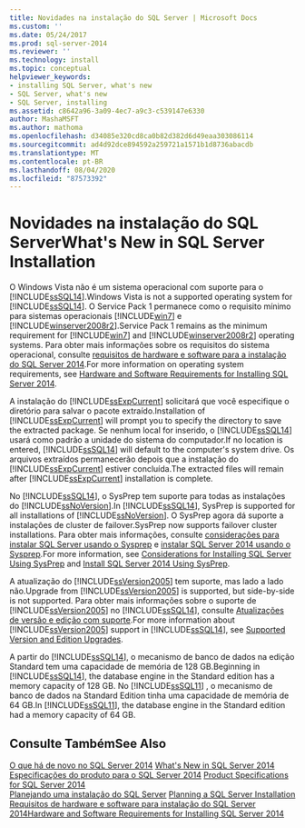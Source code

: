 ```yaml
---
title: Novidades na instalação do SQL Server | Microsoft Docs
ms.custom: ''
ms.date: 05/24/2017
ms.prod: sql-server-2014
ms.reviewer: ''
ms.technology: install
ms.topic: conceptual
helpviewer_keywords:
- installing SQL Server, what's new
- SQL Server, what's new
- SQL Server, installing
ms.assetid: c8642a96-3a09-4ec7-a9c3-c539147e6330
author: MashaMSFT
ms.author: mathoma
ms.openlocfilehash: d34085e320cd8ca0b82d382d6d49eaa303086114
ms.sourcegitcommit: ad4d92dce894592a259721a1571b1d8736abacdb
ms.translationtype: MT
ms.contentlocale: pt-BR
ms.lasthandoff: 08/04/2020
ms.locfileid: "87573392"
---
```

# <a name="what39s-new-in-sql-server-installation"></a><span data-ttu-id="0ac2b-102">Novidades na instalação do SQL Server</span><span class="sxs-lookup"><span data-stu-id="0ac2b-102">What&#39;s New in SQL Server Installation</span></span>
  <span data-ttu-id="0ac2b-103">O Windows Vista não é um sistema operacional com suporte para o [!INCLUDE[ssSQL14](../../includes/sssql14-md.md)].</span><span class="sxs-lookup"><span data-stu-id="0ac2b-103">Windows Vista is not a supported operating system for [!INCLUDE[ssSQL14](../../includes/sssql14-md.md)].</span></span> <span data-ttu-id="0ac2b-104">O Service Pack 1 permanece como o requisito mínimo para sistemas operacionais [!INCLUDE[win7](../../includes/win7-md.md)] e [!INCLUDE[winserver2008r2](../../includes/winserver2008r2-md.md)].</span><span class="sxs-lookup"><span data-stu-id="0ac2b-104">Service Pack 1 remains as the minimum requirement for [!INCLUDE[win7](../../includes/win7-md.md)] and [!INCLUDE[winserver2008r2](../../includes/winserver2008r2-md.md)] operating systems.</span></span> <span data-ttu-id="0ac2b-105">Para obter mais informações sobre os requisitos do sistema operacional, consulte [requisitos de hardware e software para a instalação do SQL Server 2014](hardware-and-software-requirements-for-installing-sql-server.md).</span><span class="sxs-lookup"><span data-stu-id="0ac2b-105">For more information on operating system requirements, see [Hardware and Software Requirements for Installing SQL Server 2014](hardware-and-software-requirements-for-installing-sql-server.md).</span></span>  
  
 <span data-ttu-id="0ac2b-106">A instalação do [!INCLUDE[ssExpCurrent](../../includes/ssexpcurrent-md.md)] solicitará que você especifique o diretório para salvar o pacote extraído.</span><span class="sxs-lookup"><span data-stu-id="0ac2b-106">Installation of [!INCLUDE[ssExpCurrent](../../includes/ssexpcurrent-md.md)] will prompt you to specify the directory to save the extracted package.</span></span> <span data-ttu-id="0ac2b-107">Se nenhum local for inserido, o [!INCLUDE[ssSQL14](../../includes/sssql14-md.md)] usará como padrão a unidade do sistema do computador.</span><span class="sxs-lookup"><span data-stu-id="0ac2b-107">If no location is entered, [!INCLUDE[ssSQL14](../../includes/sssql14-md.md)] will default to the computer's system drive.</span></span> <span data-ttu-id="0ac2b-108">Os arquivos extraídos permanecerão depois que a instalação do [!INCLUDE[ssExpCurrent](../../includes/ssexpcurrent-md.md)] estiver concluída.</span><span class="sxs-lookup"><span data-stu-id="0ac2b-108">The extracted files will remain after [!INCLUDE[ssExpCurrent](../../includes/ssexpcurrent-md.md)] installation is complete.</span></span>  
  
 <span data-ttu-id="0ac2b-109">No [!INCLUDE[ssSQL14](../../includes/sssql14-md.md)], o SysPrep tem suporte para todas as instalações do [!INCLUDE[ssNoVersion](../../includes/ssnoversion-md.md)].</span><span class="sxs-lookup"><span data-stu-id="0ac2b-109">In [!INCLUDE[ssSQL14](../../includes/sssql14-md.md)], SysPrep is supported for all installations of [!INCLUDE[ssNoVersion](../../includes/ssnoversion-md.md)].</span></span> <span data-ttu-id="0ac2b-110">O SysPrep agora dá suporte a instalações de cluster de failover.</span><span class="sxs-lookup"><span data-stu-id="0ac2b-110">SysPrep now supports failover cluster installations.</span></span> <span data-ttu-id="0ac2b-111">Para obter mais informações, consulte [considerações para instalar SQL Server usando o Sysprep](../../database-engine/install-windows/considerations-for-installing-sql-server-using-sysprep.md) e [instalar SQL Server 2014 usando o Sysprep](../../database-engine/install-windows/install-sql-server-using-sysprep.md).</span><span class="sxs-lookup"><span data-stu-id="0ac2b-111">For more information, see [Considerations for Installing SQL Server Using SysPrep](../../database-engine/install-windows/considerations-for-installing-sql-server-using-sysprep.md) and [Install SQL Server 2014 Using SysPrep](../../database-engine/install-windows/install-sql-server-using-sysprep.md).</span></span>  
  
 <span data-ttu-id="0ac2b-112">A atualização do [!INCLUDE[ssVersion2005](../../includes/ssversion2005-md.md)] tem suporte, mas lado a lado não.</span><span class="sxs-lookup"><span data-stu-id="0ac2b-112">Upgrade from [!INCLUDE[ssVersion2005](../../includes/ssversion2005-md.md)] is supported, but side-by-side is not supported.</span></span> <span data-ttu-id="0ac2b-113">Para obter mais informações sobre o suporte de [!INCLUDE[ssVersion2005](../../includes/ssversion2005-md.md)] no [!INCLUDE[ssSQL14](../../includes/sssql14-md.md)], consulte [Atualizações de versão e edição com suporte](../../database-engine/install-windows/supported-version-and-edition-upgrades.md).</span><span class="sxs-lookup"><span data-stu-id="0ac2b-113">For more information about [!INCLUDE[ssVersion2005](../../includes/ssversion2005-md.md)] support in [!INCLUDE[ssSQL14](../../includes/sssql14-md.md)], see [Supported Version and Edition Upgrades](../../database-engine/install-windows/supported-version-and-edition-upgrades.md).</span></span>  
  
 <span data-ttu-id="0ac2b-114">A partir do [!INCLUDE[ssSQL14](../../includes/sssql14-md.md)], o mecanismo de banco de dados na edição Standard tem uma capacidade de memória de 128 GB.</span><span class="sxs-lookup"><span data-stu-id="0ac2b-114">Beginning in [!INCLUDE[ssSQL14](../../includes/sssql14-md.md)], the database engine in the Standard edition has a memory capacity of 128 GB.</span></span> <span data-ttu-id="0ac2b-115">No [!INCLUDE[ssSQL11](../../includes/sssql11-md.md)] , o mecanismo de banco de dados na Standard Edition tinha uma capacidade de memória de 64 GB.</span><span class="sxs-lookup"><span data-stu-id="0ac2b-115">In [!INCLUDE[ssSQL11](../../includes/sssql11-md.md)], the database engine in the Standard edition had a memory capacity of 64 GB.</span></span>  
  
## <a name="see-also"></a><span data-ttu-id="0ac2b-116">Consulte Também</span><span class="sxs-lookup"><span data-stu-id="0ac2b-116">See Also</span></span>  
 <span data-ttu-id="0ac2b-117">[O que há de novo no SQL Server 2014](../what-s-new-in-sql-server-2016.md) </span><span class="sxs-lookup"><span data-stu-id="0ac2b-117">[What's New in SQL Server 2014](../what-s-new-in-sql-server-2016.md) </span></span>  
 <span data-ttu-id="0ac2b-118">[Especificações do produto para o SQL Server 2014](../../../2014/getting-started/sql-server-2014-product-specifications.md) </span><span class="sxs-lookup"><span data-stu-id="0ac2b-118">[Product Specifications for SQL Server 2014](../../../2014/getting-started/sql-server-2014-product-specifications.md) </span></span>  
 <span data-ttu-id="0ac2b-119">[Planejando uma instalação do SQL Server](../../../2014/sql-server/install/planning-a-sql-server-installation.md) </span><span class="sxs-lookup"><span data-stu-id="0ac2b-119">[Planning a SQL Server Installation](../../../2014/sql-server/install/planning-a-sql-server-installation.md) </span></span>  
 [<span data-ttu-id="0ac2b-120">Requisitos de hardware e software para instalação do SQL Server 2014</span><span class="sxs-lookup"><span data-stu-id="0ac2b-120">Hardware and Software Requirements for Installing SQL Server 2014</span></span>](hardware-and-software-requirements-for-installing-sql-server.md)  
  
  
